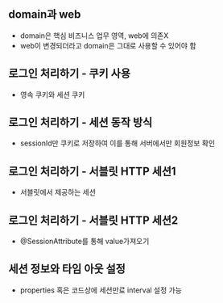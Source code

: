 ## domain과 web
* domain은 핵심 비즈니스 업무 영역, web에 의존X
* web이 변경되더라고 domain은 그대로 사용할 수 있어야 함

## 로그인 처리하기 - 쿠키 사용
* 영속 쿠키와 세션 쿠키

## 로그인 처리하기 - 세션 동작 방식
* sessionId만 쿠키로 저장하여 이를 통해 서버에서만 회원정보 확인

## 로그인 처리하기 - 서블릿 HTTP 세션1
* 서블릿에서 제공하는 세션

## 로그인 처리하기 - 서블릿 HTTP 세션2
* @SessionAttribute를 통해 value가져오기

## 세션 정보와 타임 아웃 설정
* properties 혹은 코드상에 세션만료 interval 설정 가능
